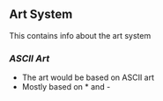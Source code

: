 ## **Art System**

This contains info about the art system

### _ASCII Art_

- The art would be based on ASCII art
- Mostly based on \* and -
